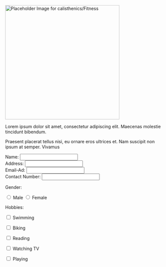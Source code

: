 <!DOCTYPE html>
<html lang="en">
<head>
    <meta charset="UTF-8">
    <meta name="viewport" content="width=device-width, initial-scale=1.0">
    <title>Registration Form</title>
</head>
<body>
  <div class="container">
  <div class="header">
<div class="image-container">
<img src="file:///E:/Downloads/athlete-doing-push-ups.jpg" alt="Placeholder Image for calisthenics/Fitness" width="365">
  </div>
  <div class="text-content">
  <p>Lorem ipsum dolor sit amet, consectetur adipiscing elit. Maecenas molestie tincidunt bibendum. 
  <p></p>Praesent placerat tellus nisi, eu ornare eros ultrices et. Nam suscipit non ipsum at semper. <span>Vivamus</span></p>
  </div>
  </div>
<form class="registration-form">
  <div class="form-group">
  <label for="name">Name:</label>
  <input type="text" id="name" name="name">
  </div>
  <div class="form-group">
<label for="address">Address:</label>
<input type="text" id="address" name="address">
  </div>
  <div class="form-group">
    <label for="email">Email-Ad:</label>
    <input type="email" id="email" name="email">
  </div>
  <div class="form-group">
  <label for="contact-number">Contact Number:</label>
  <input type="tel" id="contact-number" name="contact-number">
  </div>
  <div class="radio-group">
  <p>Gender:</p>
  <label><input type="radio" name="gender" value="male"> Male</label>
  <label><input type="radio" name="gender" value="female"> Female</label>
  </div>
  <div class="checkbox-group">
  <p>Hobbies:</p>
    <p><label><input type="checkbox" name="hobbies" value="swimming"> Swimming</label></p>
    <p><label><input type="checkbox" name="hobbies" value="biking"> Biking</label></p>
    <p><label><input type="checkbox" name="hobbies" value="reading"> Reading</label></p>
    <p><label><input type="checkbox" name="hobbies" value="watching-tv"> Watching TV</label></p>
    <p><label><input type="checkbox" name="hobbies" value="playing"> Playing</label></p>
  </div>
  </form>
  </div>
</body>
</html>
